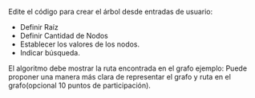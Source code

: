 Edite el código para crear el árbol desde entradas de usuario:
* Definir Raíz
* Definir Cantidad de Nodos
* Establecer los valores de los nodos.
* Indicar búsqueda.

El algoritmo debe mostrar la ruta encontrada en el grafo ejemplo:
Puede proponer una manera más clara de representar el grafo y ruta en el grafo(opcional 10 puntos de participación).